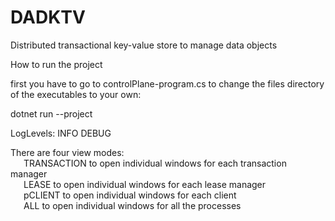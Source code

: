 # DADKTV

Distributed transactional key-value store to manage data objects

How to run the project

first you have to go to controlPlane-program.cs to change the files directory of the executables to your own:

dotnet run --project <ControlPlane path> <config path> <view mode> <logLevel level>

LogLevels:
INFO
DEBUG

There are four view modes:<br/>
&emsp;&ensp;TRANSACTION to open individual windows for each transaction manager <br/>
&emsp;&ensp;LEASE to open individual windows for each lease manager<br/>
&emsp;&ensp;pCLIENT to open individual windows for each client<br/>
&emsp;&ensp;ALL to open individual windows for all the processes<br/>
